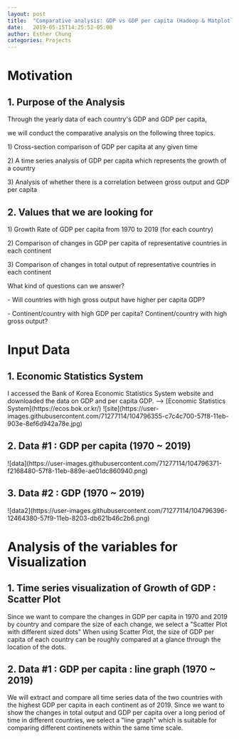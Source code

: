 ```yaml
---
layout: post
title:  "Comparative analysis: GDP vs GDP per capita (Hadoop & Matplotlib)"
date:   2019-05-15T14:25:52-05:00
author: Esther Chung
categories: Projects
---
```

<h1 id="headings">Motivation</h1>
<h2>1. Purpose of the Analysis</h2>
<p>Through the yearly data of each country's GDP and GDP per capita, </p>
<p>we will conduct the comparative analysis on the following three topics.</p>
<p>1) Cross-section comparison of GDP per capita at any given time</p>
<p>2) A time series analysis of GDP per capita which represents the growth of a country</p>
<p>3) Analysis of whether there is a correlation between gross output and GDP per capita</p>

<p></p>
<h2>2. Values that we are looking for</h2>
<p>1) Growth Rate of GDP per capita from 1970 to 2019 (for each country)</p>
<p>2) Comparison of changes in GDP per capita of representative countries in each continent</p>
<p>3) Comparison of changes in total output of representative countries in each continent</p>
<p>What kind of questions can we answer? </p>
<p>  - Will countries with high gross output have higher per capita GDP?</p>
<p>  - Continent/country with high GDP per capita? Continent/country with high gross output?</p>

<p></p>
<p></p>
<p></p>
<h1 id="headings">Input Data</h1>

<h2>1. Economic Statistics System</h2>
I accessed the Bank of Korea Economic Statistics System website and downloaded the data on GDP and per capita GDP.
--> [Economic Statistics System](https://ecos.bok.or.kr/) 
![site](https://user-images.githubusercontent.com/71277114/104796355-c7c4c700-57f8-11eb-903e-8ef6d942a78e.jpg)

<p></p>
<h2>2. Data #1 : GDP per capita (1970 ~ 2019) </h2>
![data](https://user-images.githubusercontent.com/71277114/104796371-f2168480-57f8-11eb-889e-ae01dc860940.png) 

<p></p>
<h2>3. Data #2 : GDP (1970 ~ 2019) </h2>
![data2](https://user-images.githubusercontent.com/71277114/104796396-12464380-57f9-11eb-8203-db621b46c2b6.png) 

<p></p>
<p></p>
<p></p>
<h1 id="headings">Analysis of the variables for Visualization</h1>
<h2>1. Time series visualization of Growth of GDP : Scatter Plot </h2>
Since we want to compare the changes in GDP per capita in 1970 and 2019 by country and compare the size of each change, 
we select a "Scatter Plot with different sized dots"
When using Scatter Plot, the size of GDP per capita of each country can be roughly compared at a glance through the location of the dots.

<p></p>
<h2>2. Data #1 : GDP per capita : line graph (1970 ~ 2019) </h2>
We will extract and compare all time series data of the two countries with the highest GDP per capita in each continent as of 2019.
Since we want to show the changes in total output and GDP per capita over a long period of time in different countries, 
we select a "line graph" which is suitable for comparing different continenets within the same time scale.

